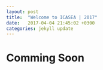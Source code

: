 ```yaml
---
layout: post
title:  "Welcome to ICASEA | 2017"
date:   2017-04-04 21:45:02 +0300
categories: jekyll update
---
```


# Comming Soon